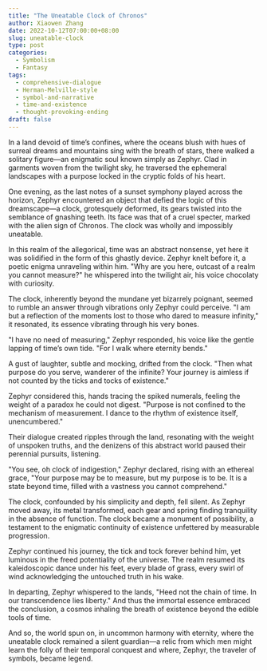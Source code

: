 ```yaml
---
title: "The Uneatable Clock of Chronos"
author: Xiaowen Zhang
date: 2022-10-12T07:00:00+08:00
slug: uneatable-clock
type: post
categories:
  - Symbolism
  - Fantasy
tags:
  - comprehensive-dialogue
  - Herman-Melville-style
  - symbol-and-narrative
  - time-and-existence
  - thought-provoking-ending
draft: false
---
```


In a land devoid of time’s confines, where the oceans blush with hues of surreal dreams and mountains sing with the breath of stars, there walked a solitary figure—an enigmatic soul known simply as Zephyr. Clad in garments woven from the twilight sky, he traversed the ephemeral landscapes with a purpose locked in the cryptic folds of his heart.

One evening, as the last notes of a sunset symphony played across the horizon, Zephyr encountered an object that defied the logic of this dreamscape—a clock, grotesquely deformed, its gears twisted into the semblance of gnashing teeth. Its face was that of a cruel specter, marked with the alien sign of Chronos. The clock was wholly and impossibly uneatable.

In this realm of the allegorical, time was an abstract nonsense, yet here it was solidified in the form of this ghastly device. Zephyr knelt before it, a poetic enigma unraveling within him. "Why are you here, outcast of a realm you cannot measure?" he whispered into the twilight air, his voice chocolaty with curiosity.

The clock, inherently beyond the mundane yet bizarrely poignant, seemed to rumble an answer through vibrations only Zephyr could perceive. "I am but a reflection of the moments lost to those who dared to measure infinity," it resonated, its essence vibrating through his very bones. 

"I have no need of measuring," Zephyr responded, his voice like the gentle lapping of time’s own tide. "For I walk where eternity bends."

A gust of laughter, subtle and mocking, drifted from the clock. "Then what purpose do you serve, wanderer of the infinite? Your journey is aimless if not counted by the ticks and tocks of existence."

Zephyr considered this, hands tracing the spiked numerals, feeling the weight of a paradox he could not digest. "Purpose is not confined to the mechanism of measurement. I dance to the rhythm of existence itself, unencumbered."

Their dialogue created ripples through the land, resonating with the weight of unspoken truths, and the denizens of this abstract world paused their perennial pursuits, listening.

"You see, oh clock of indigestion," Zephyr declared, rising with an ethereal grace, "Your purpose may be to measure, but my purpose is to be. It is a state beyond time, filled with a vastness you cannot comprehend."

The clock, confounded by his simplicity and depth, fell silent. As Zephyr moved away, its metal transformed, each gear and spring finding tranquility in the absence of function. The clock became a monument of possibility, a testament to the enigmatic continuity of existence unfettered by measurable progression.

Zephyr continued his journey, the tick and tock forever behind him, yet luminous in the freed potentiality of the universe. The realm resumed its kaleidoscopic dance under his feet, every blade of grass, every swirl of wind acknowledging the untouched truth in his wake.

In departing, Zephyr whispered to the lands, "Heed not the chain of time. In our transcendence lies liberty." And thus the immortal essence embraced the conclusion, a cosmos inhaling the breath of existence beyond the edible tools of time.

And so, the world spun on, in uncommon harmony with eternity, where the uneatable clock remained a silent guardian—a relic from which men might learn the folly of their temporal conquest and where, Zephyr, the traveler of symbols, became legend.